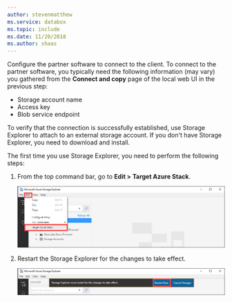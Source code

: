 ```yaml
---
author: stevenmatthew
ms.service: databox  
ms.topic: include
ms.date: 11/20/2018
ms.author: shaas
---
```


Configure the partner software to connect to the client. To connect to the partner software, you typically need the following information (may vary) you gathered from the **Connect and copy** page of the local web UI in the previous step:

- Storage account name
- Access key
- Blob service endpoint
 
To verify that the connection is successfully established, use Storage Explorer to attach to an external storage account. If you don't have Storage Explorer, you need to download and install.

The first time you use Storage Explorer, you need to perform the following steps:

1. From the top command bar, go to **Edit > Target Azure Stack**.

    ![Screenshot shows Target Azure Stack selected from the Edit menu.](media/data-box-configure-partner-software/data-box-connect-via-rest-6.png)

2. Restart the Storage Explorer for the changes to take effect.

    ![Screenshot shows the Restart Now button.](media/data-box-configure-partner-software/data-box-connect-via-rest-7.png)


